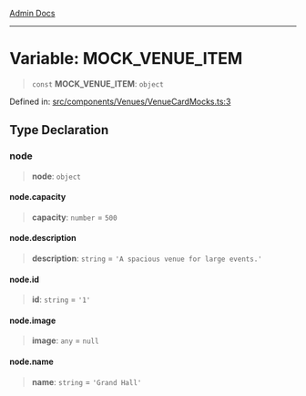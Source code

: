 [Admin Docs](/)

---

# Variable: MOCK_VENUE_ITEM

> `const` **MOCK_VENUE_ITEM**: `object`

Defined in: [src/components/Venues/VenueCardMocks.ts:3](https://github.com/PalisadoesFoundation/talawa-admin/blob/main/src/components/Venues/VenueCardMocks.ts#L3)

## Type Declaration

### node

> **node**: `object`

#### node.capacity

> **capacity**: `number` = `500`

#### node.description

> **description**: `string` = `'A spacious venue for large events.'`

#### node.id

> **id**: `string` = `'1'`

#### node.image

> **image**: `any` = `null`

#### node.name

> **name**: `string` = `'Grand Hall'`
